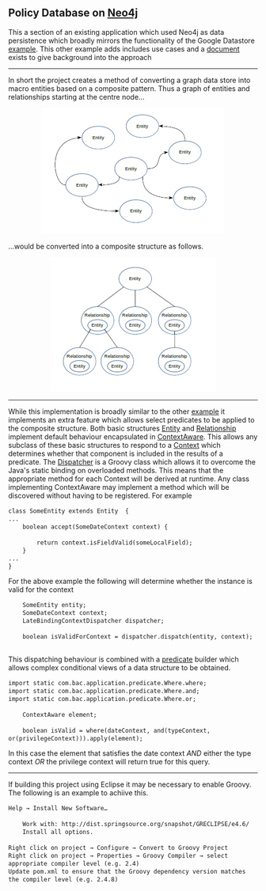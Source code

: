 ## Policy Database on [Neo4j](https://neo4j.com)

This a section of an existing application which used Neo4j as data persistence which broadly mirrors the functionality of the Google Datastore [example](https://github.com/srbaird/PolicyComponentsForDataStore). This other example adds includes use cases and a [document]() exists to give background into the approach
___

In short the project creates a method of converting a graph data store into macro entities based on a composite pattern. Thus a graph of entities and relationships starting at the centre node...

<p align="center">
<img src="https://github.com/srbaird/PolicyComponentsForNeo4J/blob/master/docs/graph.jpg" alt="Graph Example"  >
</p>

...would be converted into a composite structure as follows.

<p align="center">
<img src="https://github.com/srbaird/PolicyComponentsForNeo4J/blob/master/docs/structure.jpg" alt="Structure Example"  >
</p>

___

While this implementation is broadly similar to the other [example](https://github.com/srbaird/PolicyComponentsForDataStore) it implements an extra feature which allows select predicates to be applied to the composite structure. Both basic structures [Entity](https://github.com/srbaird/PolicyComponentsForNeo4J/blob/master/src/main/java/com/bac/components/Entity.java) and [Relationship](https://github.com/srbaird/PolicyComponentsForNeo4J/blob/master/src/main/java/com/bac/components/Relationship.java) implement default behaviour encapsulated in [ContextAware](https://github.com/srbaird/PolicyComponentsForNeo4J/blob/master/src/main/java/com/bac/components/ContextAware.java). This allows any subclass of these basic structures to respond to a [Context](https://github.com/srbaird/PolicyComponentsForNeo4J/blob/master/src/main/java/com/bac/components/Context.java) which determines whether that component is included in the results of a predicate.
The [Dispatcher](https://github.com/srbaird/PolicyComponentsForNeo4J/blob/master/src/main/java/com/bac/application/impl/LateBindingContextDispatcher.groovy) is a Groovy class which allows it to overcome the Java's static binding on overloaded methods. This means that the appropriate method for each Context will be derived at runtime. Any class implementing ContextAware may implement a method which will be discovered without having to be registered. For example

```
class SomeEntity extends Entity  {
...
	boolean accept(SomeDateContext context) {

		return context.isFieldValid(someLocalField);
	}
...
}
```

For the above example the following will determine whether the instance is valid for the context

```
	SomeEntity entity;
	SomeDateContext context;
	LateBindingContextDispatcher dispatcher;
	
	boolean isValidForContext = dispatcher.dispatch(entity, context);
	
```

This dispatching behaviour is combined with a [predicate](https://github.com/srbaird/PolicyComponentsForNeo4J/blob/master/src/main/java/com/bac/application/predicate/Where.java) builder which allows complex conditional views of a data structure to be obtained.

```
import static com.bac.application.predicate.Where.where;
import static com.bac.application.predicate.Where.and;
import static com.bac.application.predicate.Where.or;

	ContextAware element;

	boolean isValid = where(dateContext, and(typeContext, or(privilegeContext))).apply(element);

```

In this case the element that satisfies the date context *AND* either the type context *OR* the privilege context will return true for this query. 

___



If building this project using Eclipse it may be necessary to enable Groovy. The following is an example to achiive this.

```
Help → Install New Software…

	Work with: http://dist.springsource.org/snapshot/GRECLIPSE/e4.6/
	Install all options.

Right click on project → Configure → Convert to Groovy Project
Right click on project → Properties → Groovy Compiler → select appropriate compiler level (e.g. 2.4)
Update pom.xml to ensure that the Groovy dependency version matches the compiler level (e.g. 2.4.8)
```


